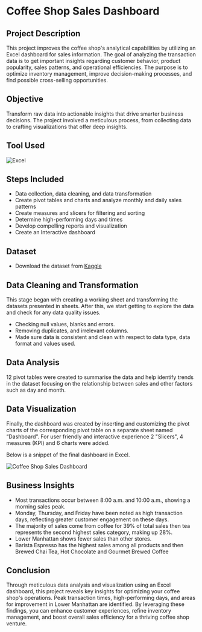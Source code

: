 # Coffee Shop Sales Dashboard

## Project Description

This project improves the coffee shop's analytical capabilities by utilizing an Excel dashboard for sales information. The goal of analyzing the transaction data is to get important insights regarding customer behavior, product popularity, sales patterns, and operational efficiencies. The purpose is to optimize inventory management, improve decision-making processes, and find possible cross-selling opportunities.

## Objective 

Transform raw data into actionable insights that drive smarter business decisions. The project involved a meticulous process, from collecting data to crafting visualizations that offer deep insights.

## Tool Used 

![Excel](https://img.icons8.com/color/256/microsoft-excel-2019.png)

## Steps Included 

* Data collection, data cleaning, and data transformation
* Create pivot tables and charts and analyze monthly and daily sales patterns
* Create measures and slicers for filtering and sorting
* Determine high-performing days and times
* Develop compelling reports and visualization
* Create an Interactive dashboard

## Dataset

* Download the dataset from [Kaggle](https://www.kaggle.com/datasets/ahmedabbas757/coffee-sales)

## Data Cleaning and Transformation

This stage began with creating a working sheet and transforming the datasets presented in sheets. After this, we start getting to explore the data and check for any data quality issues.

* Checking null values, blanks and errors.
* Removing duplicates, and irrelevant columns.
* Made sure data is consistent and clean with respect to data type, data format and values used.

## Data Analysis

12 pivot tables were created to summarise the data and help identify trends in the dataset focusing on the relationship between sales and other factors such as day and month. 

## Data Visualization

Finally, the dashboard was created by inserting and customizing the pivot charts of the corresponding pivot table on a separate sheet named “Dashboard”. For user friendly and interactive experience 2 "Slicers", 4 measures (KPI) and 6 charts were added.

Below is a snippet of the final dashboard in Excel.

![Coffee Shop Sales Dashboard](https://i.ibb.co/nm7Ys0T/Coffee-Shop-Sales-Dashboard.png)


## Business Insights

* Most transactions occur between 8:00 a.m. and 10:00 a.m., showing a morning sales peak.
* Monday, Thursday, and Friday have been noted as high transaction days, reflecting greater customer engagement on these days.
* The majority of sales come from coffee for 39% of total sales then tea represents the second highest sales category, making up 28%.
* Lower Manhattan shows fewer sales than other stores.
* Barista Espresso has the highest sales among all products and then Brewed Chai Tea, Hot Chocolate and Gourmet Brewed Coffee

## Conclusion

Through meticulous data analysis and visualization using an Excel dashboard, this project reveals key insights for optimizing your coffee shop's operations. Peak transaction times, high-performing days, and areas for improvement in Lower Manhattan are identified. By leveraging these findings, you can enhance customer experiences, refine inventory management, and boost overall sales efficiency for a thriving coffee shop venture.
